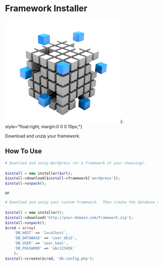 # Framework Installer

![Framework Installer](framework.png "Framework Installer"){: style="float:right; margin:0 0 0 10px;"}

Download and unzip your framework.

## How To Use
```php
# Download and unzip Wordpress (or a framework of your choosing).

$install = new installer($url);
$install->download($install->framework['wordpress']);
$install->unpack();
```
or
```php
# Download and unzip your custom framework.  Then create the database connection file.

$install = new installer();
$install->download('http://your-domain.com/framework.zip');
$install->unpack();
$cred = array(
	'DB_HOST' => 'localhost', 
	'DB_DATABASE' => 'user_db12', 
	'DB_USER' => 'user_kewl', 
	'DB_PASSWORD' => 'abc123456'
	);
$install->create($cred, 'db-config.php');
```